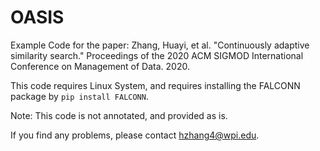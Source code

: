# OASIS
Example Code for the paper: Zhang, Huayi, et al. "Continuously adaptive similarity search." Proceedings of the 2020 ACM SIGMOD International Conference on Management of Data. 2020.

This code requires Linux System, and requires installing the FALCONN package by `pip install FALCONN`.

Note: This code is not annotated, and provided as is. 

If you find any problems, please contact hzhang4@wpi.edu.

